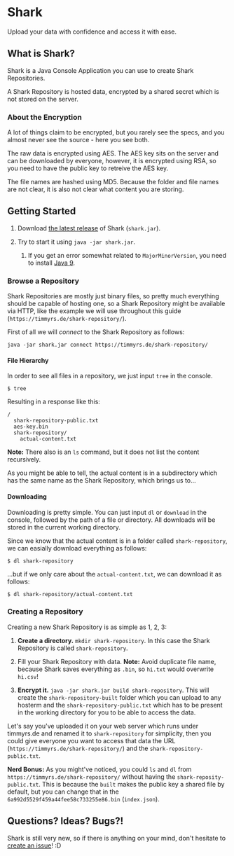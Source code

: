 # Shark

Upload your data with confidence and access it with ease.

## What is Shark?

Shark is a Java Console Application you can use to create Shark Repositories.

A Shark Repository is hosted data, encrypted by a shared secret which is not stored on the server.

### About the Encryption

A lot of things claim to be encrypted, but you rarely see the specs, and you almost never see the source - here you see both.

The raw data is encrypted using AES. The AES key sits on the server and can be downloaded by everyone, however, it is encrypted using RSA, so you need to have the public key to retreive the AES key.

The file names are hashed using MD5. Because the folder and file names are not clear, it is also not clear what content you are storing.

## Getting Started

1. Download [the latest release](https://github.com/timmyrs/Shark/releases) of Shark (`shark.jar`).

2. Try to start it using `java -jar shark.jar`.

	1. If you get an error somewhat related to `MajorMinorVersion`, you need to install [Java 9](http://www.oracle.com/technetwork/java/javase/downloads/jre9-downloads-3848532.html).

### Browse a Repository

Shark Repositories are mostly just binary files, so pretty much everything should be capable of hosting one, so a Shark Repository might be available via HTTP, like the example we will use throughout this guide (`https://timmyrs.de/shark-repository/`).

First of all we will _connect_ to the Shark Repository as follows:

	java -jar shark.jar connect https://timmyrs.de/shark-repository/

#### File Hierarchy

In order to see all files in a repository, we just input `tree` in the console.

	$ tree

Resulting in a response like this:

	/
	  shark-repository-public.txt
	  aes-key.bin
	  shark-repository/
	  	actual-content.txt

**Note:** There also is an `ls` command, but it does not list the content recursively.

As you might be able to tell, the actual content is in a subdirectory which has the same name as the Shark Repository, which brings us to...

#### Downloading

Downloading is pretty simple. You can just input `dl` or `download` in the console, followed by the path of a file or directory. All downloads will be stored in the current working directory.

Since we know that the actual content is in a folder called `shark-repository`, we can easially download everything as follows:

	$ dl shark-repository

...but if we only care about the `actual-content.txt`, we can download it as follows:

	$ dl shark-repository/actual-content.txt

### Creating a Repository

Creating a new Shark Repository is as simple as 1, 2, 3:

1. **Create a directory.** `mkdir shark-repository`. In this case the Shark Repository is called `shark-repository`.

2. Fill your Shark Repository with data. **Note:** Avoid duplicate file name, because Shark saves everything as `.bin`, so `hi.txt` would overwrite `hi.csv`!

3. **Encrypt it.** `java -jar shark.jar build shark-repository`. This will create the `shark-repository-built` folder which you can upload to any hosterm and the `shark-repository-public.txt` which has to be present in the working directory for you to be able to access the data.

Let's say you've uploaded it on your web server which runs under timmyrs.de and renamed it to `shark-repository` for simplicity, then you could give everyone you want to access that data the URL (`https://timmyrs.de/shark-repository/`) and the `shark-repository-public.txt`.

**Nerd Bonus:** As you might've noticed, you could `ls` and `dl` from `https://timmyrs.de/shark-repository/` without having the `shark-reposity-public.txt`. This is because the `built` makes the public key a shared file by default, but you can change that in the `6a992d5529f459a44fee58c733255e86.bin` (`index.json`).

## Questions? Ideas? Bugs?!

Shark is still very new, so if there is anything on your mind, don't hesitate to [create an issue](https://github.com/timmyrs/Shark/issues)! :D
